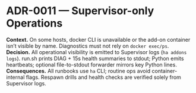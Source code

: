 # ADR-0011 — Supervisor-only Operations
**Context.** On some hosts, docker CLI is unavailable or the add-on container isn’t visible by name. Diagnostics must not rely on `docker exec/ps`.  
**Decision.** All operational visibility is emitted to Supervisor logs (`ha addons logs`). run.sh prints DIAG + 15s health summaries to stdout; Python emits heartbeats; optional file-to-stdout forwarder mirrors key Python lines.  
**Consequences.** All runbooks use `ha` CLI; routine ops avoid container-internal flags. Respawn drills and health checks are verified solely from Supervisor logs.
